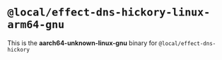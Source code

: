 # `@local/effect-dns-hickory-linux-arm64-gnu`

This is the **aarch64-unknown-linux-gnu** binary for `@local/effect-dns-hickory`
